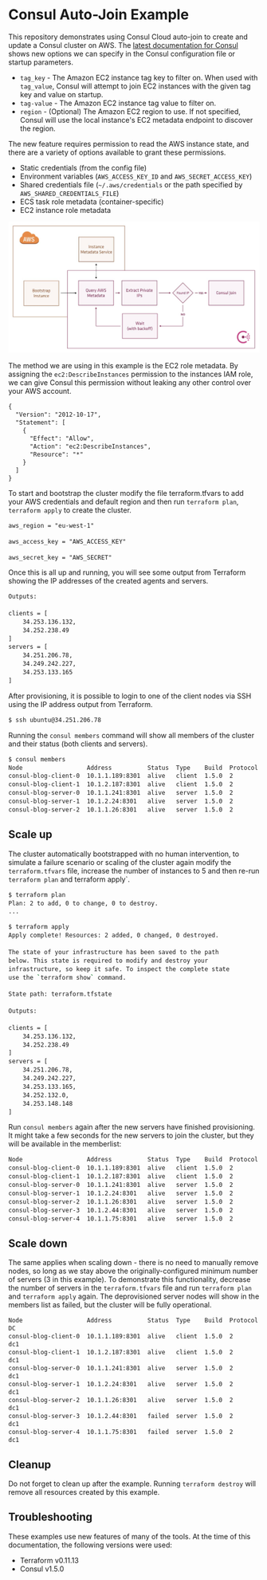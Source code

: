 # Consul Auto-Join Example
This repository demonstrates using Consul Cloud auto-join to create and update a Consul cluster on AWS.
The [latest documentation for Consul](https://www.consul.io/docs/agent/options.html) shows new options we can specify in the Consul configuration file or startup parameters.

- `tag_key` - The Amazon EC2 instance tag key to filter on. When used with `tag_value`, Consul will attempt to join EC2 instances with the given tag key and value on startup. 
- `tag-value` - The Amazon EC2 instance tag value to filter on.
- `region` - (Optional) The Amazon EC2 region to use. If not specified, Consul will use the local instance's EC2 metadata endpoint to discover the region.

The new feature requires permission to read the AWS instance state, and there are a variety of options available to grant these permissions.

- Static credentials (from the config file)
- Environment variables (`AWS_ACCESS_KEY_ID` and `AWS_SECRET_ACCESS_KEY`)
- Shared credentials file (`~/.aws/credentials` or the path specified by `AWS_SHARED_CREDENTIALS_FILE`)
- ECS task role metadata (container-specific)
- EC2 instance role metadata

![Flow](images/flow.jpg)

The method we are using in this example is the EC2 role metadata.  By assigning the `ec2:DescribeInstances` permission to the instances IAM role, we can give Consul this permission without leaking any other control over your AWS account.

```
{
  "Version": "2012-10-17",
  "Statement": [
    {
      "Effect": "Allow",
      "Action": "ec2:DescribeInstances",
      "Resource": "*"
    }
  ]
}
```


To start and bootstrap the cluster modify the file terraform.tfvars to add your AWS credentials and default region and then run `terraform plan`, `terraform apply` to create the cluster.

```
aws_region = "eu-west-1"

aws_access_key = "AWS_ACCESS_KEY"

aws_secret_key = "AWS_SECRET"
```

Once this is all up and running, you will see some output from Terraform showing the IP addresses of the created agents and servers.

```bash
Outputs:

clients = [
    34.253.136.132,
    34.252.238.49
]
servers = [
    34.251.206.78,
    34.249.242.227,
    34.253.133.165
]

```

After provisioning, it is possible to login to one of the client nodes via SSH using the IP address output from Terraform. 

```bash
$ ssh ubuntu@34.251.206.78
```

Running the `consul members` command will show all members of the cluster and their status (both clients and servers).

```bash
$ consul members
Node                  Address          Status  Type    Build  Protocol  DC
consul-blog-client-0  10.1.1.189:8301  alive   client  1.5.0  2         dc1
consul-blog-client-1  10.1.2.187:8301  alive   client  1.5.0  2         dc1
consul-blog-server-0  10.1.1.241:8301  alive   server  1.5.0  2         dc1
consul-blog-server-1  10.1.2.24:8301   alive   server  1.5.0  2         dc1
consul-blog-server-2  10.1.1.26:8301   alive   server  1.5.0  2         dc1
```

## Scale up
The cluster automatically bootstrapped with no human intervention, to simulate a failure scenario or scaling of the cluster again modify the `terraform.tfvars` file, increase the number of instances to 5 and then re-run `terraform plan` and terraform apply`.

```bash
$ terraform plan 
Plan: 2 to add, 0 to change, 0 to destroy.
...
```

```bash
$ terraform apply
Apply complete! Resources: 2 added, 0 changed, 0 destroyed.

The state of your infrastructure has been saved to the path
below. This state is required to modify and destroy your
infrastructure, so keep it safe. To inspect the complete state
use the `terraform show` command.

State path: terraform.tfstate

Outputs:

clients = [
    34.253.136.132,
    34.252.238.49
]
servers = [
    34.251.206.78,
    34.249.242.227,
    34.253.133.165,
    34.252.132.0,
    34.253.148.148
]
```

Run `consul members` again after the new servers have finished provisioning. It might take a few seconds for the new servers to join the cluster, but they will be available in the memberlist:

```bash
Node                  Address          Status  Type    Build  Protocol  DC
consul-blog-client-0  10.1.1.189:8301  alive   client  1.5.0  2         dc1
consul-blog-client-1  10.1.2.187:8301  alive   client  1.5.0  2         dc1
consul-blog-server-0  10.1.1.241:8301  alive   server  1.5.0  2         dc1
consul-blog-server-1  10.1.2.24:8301   alive   server  1.5.0  2         dc1
consul-blog-server-2  10.1.1.26:8301   alive   server  1.5.0  2         dc1
consul-blog-server-3  10.1.2.44:8301   alive   server  1.5.0  2         dc1
consul-blog-server-4  10.1.1.75:8301   alive   server  1.5.0  2         dc1
```

## Scale down
The same applies when scaling down - there is no need to manually remove nodes, so long as we stay above the originally-configured minimum number of servers (3 in this example). To demonstrate this functionality, decrease the number of servers in the `terraform.tfvars` file and run `terraform plan` and `terraform apply` again. The deprovisioned server nodes will show in the members list as failed, but the cluster will be fully operational.

```text
Node                  Address          Status  Type    Build  Protocol  DC
consul-blog-client-0  10.1.1.189:8301  alive   client  1.5.0  2         dc1
consul-blog-client-1  10.1.2.187:8301  alive   client  1.5.0  2         dc1
consul-blog-server-0  10.1.1.241:8301  alive   server  1.5.0  2         dc1
consul-blog-server-1  10.1.2.24:8301   alive   server  1.5.0  2         dc1
consul-blog-server-2  10.1.1.26:8301   alive   server  1.5.0  2         dc1
consul-blog-server-3  10.1.2.44:8301   failed  server  1.5.0  2         dc1
consul-blog-server-4  10.1.1.75:8301   failed  server  1.5.0  2         dc1
```

## Cleanup
Do not forget to clean up after the example.  Running `terraform destroy` will remove all resources created by this example.

## Troubleshooting
These examples use new features of many of the tools. At the time of this documentation, the following versions were used:

- Terraform v0.11.13
- Consul v1.5.0 